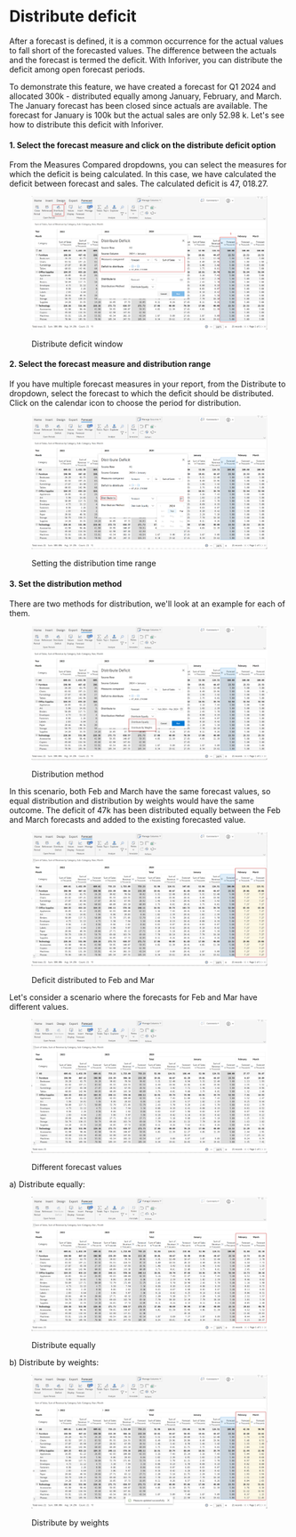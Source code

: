# Distribute deficit

After a forecast is defined, it is a common occurrence for the actual values to fall short of the forecasted values. The difference between the actuals and the forecast is termed the deficit. With Inforiver, you can distribute the deficit among open forecast periods.

To demonstrate this feature, we have created a forecast for Q1 2024 and allocated 300k - distributed equally among January, February, and March. The January forecast has been closed since actuals are available. The forecast for January is 100k but the actual sales are only 52.98 k. Let's see how to distribute this deficit with Inforiver.

#### 1. Select the forecast measure and click on the distribute deficit option

From the Measures Compared dropdowns, you can select the measures for which the deficit is being calculated. In this case, we have calculated the deficit between forecast and sales. The calculated deficit is 47, 018.27.&#x20;

<figure><img src="../../../.gitbook/assets/image (4) (1).png" alt=""><figcaption><p>Distribute deficit window</p></figcaption></figure>

#### 2. Select the forecast measure and distribution range

If you have multiple forecast measures in your report, from the Distribute to dropdown, select the forecast to which the deficit should be distributed. Click on the calendar icon to choose the period for distribution.

<figure><img src="../../../.gitbook/assets/image (1) (1) (1) (1) (2).png" alt=""><figcaption><p>Setting the distribution time range</p></figcaption></figure>

#### 3. Set the distribution method

There are two methods for distribution, we'll look at an example for each of them.

<figure><img src="../../../.gitbook/assets/image (2) (1) (1) (1) (2).png" alt=""><figcaption><p>Distribution method</p></figcaption></figure>

&#x20;In this scenario, both Feb and March have the same forecast values, so equal distribution and distribution by weights would have the same outcome. The deficit of 47k has been distributed equally between the Feb and March forecasts and added to the existing forecasted value.

<figure><img src="../../../.gitbook/assets/image (3) (1) (1) (1).png" alt=""><figcaption><p>Deficit distributed to Feb and Mar</p></figcaption></figure>

Let's consider a scenario where the forecasts for Feb and Mar have different values.

<figure><img src="../../../.gitbook/assets/image (4) (1) (1).png" alt=""><figcaption><p>Different forecast values</p></figcaption></figure>

a) Distribute equally:

<figure><img src="../../../.gitbook/assets/image (5) (1).png" alt=""><figcaption><p>Distribute equally</p></figcaption></figure>

b) Distribute by weights:

<figure><img src="../../../.gitbook/assets/image (6) (1).png" alt=""><figcaption><p>Distribute by weights</p></figcaption></figure>
